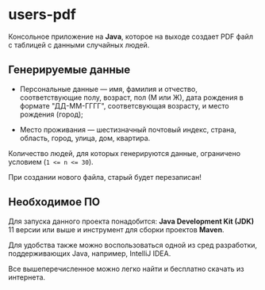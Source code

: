 # users-pdf
Консольное приложение на **Java**, которое на выходе создает PDF файл с таблицей с данными случайных людей.

## Генерируемые данные
- Персональные данные — имя, фамилия и отчество, соответствующие полу, возраст, пол (М или Ж), 
дата рождения в формате "ДД-ММ-ГГГГ", соответсвующая возрасту, и место рождения (город);

- Место проживания — шестизначный почтовый индекс, страна, область, город, улица, дом, квартира.

Количество людей, для которых генерируются данные, ограничено условием (`1 <= n <= 30`). 

При создании нового файла, старый будет перезаписан!

## Необходимое ПО
Для запуска данного проекта понадобится: **Java Development Kit (JDK)** 11 версии или выше и
инструмент для сборки проектов **Maven**.

Для удобства также можно воспользоваться одной из сред разработки, поддерживающих Java, например, IntelliJ IDEA.

Все вышеперечисленное можно легко найти и бесплатно скачать из интернета.
